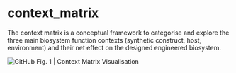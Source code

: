 # context_matrix
The context matrix is a conceptual framework to categorise and explore the three main biosystem function contexts (synthetic construct, host, environment) and their net effect on the designed engineered biosystem.

![GitHub Fig. 1 | Context Matrix Visualisation](https://github.com/camos95/context_matrix/blob/main/ims/context_matrix_github_v1.png?raw=true)

